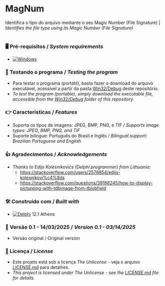 # MagNum


Identifica o tipo do arquivo mediante o seu Magic Number (File Signature) | *Identifies the file type using its Magic Number (File Signature)*
<br/>
<br/>
### 🖥️ Pré-requisitos / *System requirements*
*  [![Windows](https://img.shields.io/badge/Windows-0078D6?style=for-the-badge&logo=windows&logoColor=white)](https://www.microsoft.com/windows/)


### 🔎 Testando o programa / *Testing the program*
* Para testar o programa (portátil), basta fazer o download do arquivo executável, acessível a partir da pasta [Win32/Debug](https://github.com/laertemjr/MagNum/tree/main/Win32/Debug) deste repositório.
* *To test the program (portable), simply download the executable file, accessible from the [Win32/Debug](https://github.com/laertemjr/MagNum/tree/main/Win32/Debug) folder of this repository.*


### 👉 Características / *Features*
* Suporta os tipos de imagens: JPEG, BMP, PNG, e TIF / *Supports image types: JPEG, BMP, PNG, and TIF*
* Suporte bilingue: Português do Brasil e Inglês / *Bilingual support: Brazilian Portuguese and English*


### 👍 Agradecimentos / *Acknowledgements*
* *Thanks to Edijs Kolesnikovičs (Delphi programmer) from Lithuania:*
  - https://stackoverflow.com/users/2578854/edijs-kolesnikovi%c4%8ds
  - https://stackoverflow.com/questions/39188245/how-to-display-picturejpg-with-tdbimage-from-tblobfield


### 🛠️ Construído com / *Built with*
* [![Delphi](https://img.shields.io/badge/-Delphi-E62431?logo=delphi&logoColor=white&style=plastic)](https://www.embarcadero.com/products/delphi) 12.1 Athens


### 📌 Versão 0.1 - 14/03/2025 / *Version 0.1 - 03/14/2025*
* Versão original / Original version


### 📄 Licença / *License*
* Este projeto está sob a licença *The Unlicense* - veja o arquivo [LICENSE.md](https://github.com/laertemjr/PicSave/blob/main/LICENSE.md) para detalhes.
* *This project is licensed under *The Unlicense* - see the [LICENSE.md](https://github.com/laertemjr/PicSave/blob/main/LICENSE.md) file for details.*
 
